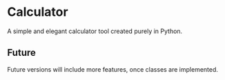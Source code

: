 # Calculator
A simple and elegant calculator tool created purely in Python.

## Future
Future versions will include more features, once classes are implemented.
